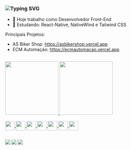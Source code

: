 ### ![Typing SVG](https://readme-typing-svg.herokuapp.com?font=Arvo&weight=700&size=27&pause=1000&color=FFFFFF&random=false&width=435&lines=Ol%C3%A1!+Eu+sou+Gabriel+de+Almeida)

- 🔭 Hoje trabalho como Desenvolvedor Front-End
- 🌱 Estudando: React-Native, NativeWind e Tailwind CSS
  
Principais Projetos:
- AS Biker Shop: https://asbikershop.vercel.app
- ECM Automação: https://ecmautomacao.vercel.app

##
  <div>
    <a href="https://github.com/Almeid-a">
    <img height="170" widgt="150" src="https://github-readme-stats.vercel.app/api?username=almeid-a&show_icons=true&theme=nightowl&include_all_commits=true&count_private=true&hide=contribs"/>
    <img height="170" widgt="150" src="https://github-readme-stats.vercel.app/api/top-langs/?username=almeid-a&layout=compact&langs_count=16&theme=nightowl"/>
  </div>
  <div style=display: inline_block><br>
    <img align="center" alt="" height="30" widgt="40"  src="https://cdn.jsdelivr.net/gh/devicons/devicon@latest/icons/html5/html5-original.svg" />    
    <img align="center" alt="" height="30" widgt="40" src="https://cdn.jsdelivr.net/gh/devicons/devicon@latest/icons/css3/css3-original.svg" />  
    <img align="center" alt="" height="30" widgt="40" src="https://cdn.jsdelivr.net/gh/devicons/devicon@latest/icons/javascript/javascript-original.svg" />
    <img align="center" alt="" height="30" widgt="40" src="https://cdn.jsdelivr.net/gh/devicons/devicon@latest/icons/typescript/typescript-original.svg" />
    <img align="center" alt="" height="30" widgt="40"  src="https://cdn.jsdelivr.net/gh/devicons/devicon@latest/icons/react/react-original.svg" />
    <img align="center" alt="" height="30" widgt="40" src="https://cdn.jsdelivr.net/gh/devicons/devicon@latest/icons/tailwindcss/tailwindcss-original-wordmark.svg" />    
    <img align="center" alt="" height="30" widgt="40"  src="https://cdn.jsdelivr.net/gh/devicons/devicon@latest/icons/azuresqldatabase/azuresqldatabase-original.svg" />
  </div>
      
  ##

  <div>
    <a href="https://new-portfolio-omega-one.vercel.app" target="_blank"><img src="https://img.shields.io/badge/Portfolio-FF5722?style=for-the-badge&logo=todoist&logoColor=white"></a>
     <a href="mailto:gabriel.almeidarod99@gmail.com" target="_blank"><img src="https://img.shields.io/badge/Gmail-333333?style=for-the-badge&logo=gmail&logoColor=red"></a>
    <a href="https://www.linkedin.com/in/almeiida/" target="_blank"><img src="https://img.shields.io/badge/LinkedIn-0077B5?style=for-the-badge&logo=linkedin&logoColor=white"></a>
  </div>
